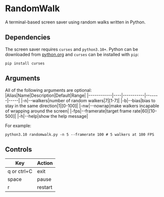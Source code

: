 # RandomWalk
A terminal-based screen saver using random walks written in Python.

## Dependencies
The screen saver requires `curses` and `python3.10+`. Python can be downloaded from [python.org](https://www.python.org/downloads/) and `curses` can be installed with `pip`:
```
pip install curses
```

## Arguments
All of the following arguments are optional:
|Alias|Name|Description|Default|Range|
|------------|----|-----------|-------|-----|
|-n|--walkers|number of random walkers|7|[1-7]|
|-b|--bias|bias to stay in the same direction|1|[0-100]|
|-nw|--nowrap|make walkers incapable of wrapping around the screen|
|-fps|--framerate|target frame rate|60|[10-500]|
|-h|--help|show the help message|

For example:
```
python3.10 randomwalk.py -n 5 --framerate 100 # 5 walkers at 100 FPS
```

## Controls
|Key|Action|
|---|------|
|q or ctrl+C|exit|
|space|pause|
|r|restart|
